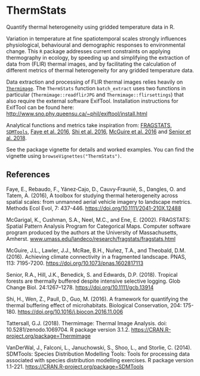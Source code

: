 # ThermStats

Quantify thermal heterogeneity using gridded temperature data in R. 

Variation in temperature at fine spatiotemporal scales strongly influences physiological, behavioural and demographic responses to environmental change. This `R` package addresses current constraints on applying thermography in ecology, by speeding up and simplifying the extraction of data from (FLIR) thermal images, and by facilitating the calculation of different metrics of thermal heterogeneity for any gridded temperature data. 

Data extraction and processing of FLIR thermal images relies heavily on [`Thermimage`](https://CRAN.R-project.org/package=Thermimage "Thermimage package on CRAN"). The `ThermStats` function `batch_extract` uses two functions in particular (`Thermimage::readflirJPG` and `Thermimage::flirsettings`) that also require the external software ExifTool. Installation instructions for ExifTool can be found here: http://www.sno.phy.queensu.ca/~phil/exiftool/install.html
   

Analytical functions and metrics take inspiration from: [FRAGSTATS](http://www.umass.edu/landeco/research/fragstats/documents/fragstats.help.4.2.pdf), [`SDMTools`](https://CRAN.R-project.org/package=SDMTools), [Faye et al. 2016](https://doi.org/10.1111/2041-210X.12488), [Shi et al. 2016](https://doi.org/10.1016/j.biocon.2016.11.006), [McGuire et al. 2016](https://doi.org/10.1073/pnas.1602817113) and [Senior et al. 2018](https://doi.org/10.1111/gcb.13914).

See the package vignette for details and worked examples. You can find the vignette using `browseVignettes("ThermStats")`.

## References

Faye, E., Rebaudo, F., Yánez‐Cajo, D., Cauvy‐Fraunié, S., Dangles, O. and Tatem, A. (2016), A toolbox for studying thermal heterogeneity across spatial scales: from unmanned aerial vehicle imagery to landscape metrics. Methods Ecol Evol, 7: 437-446. https://doi.org/10.1111/2041-210X.12488

McGarigal, K., Cushman, S.A., Neel, M.C., and Ene, E. (2002). FRAGSTATS: Spatial Pattern Analysis Program for Categorical Maps. Computer software program produced by the authors at the University of Massachusetts, Amherst. www.umass.edu/landeco/research/fragstats/fragstats.html

McGuire, J.L., Lawler, J.J., McRae, B.H., Nuñez, T.A., and Theobald, D.M. (2016). Achieving climate connectivity in a fragmented landscape. PNAS, 113: 7195-7200. https://doi.org/10.1073/pnas.1602817113

Senior, R.A., Hill, J.K., Benedick, S. and Edwards, D.P. (2018). Tropical forests are thermally buffered despite intensive selective logging. Glob Change Biol. 24:1267–1278. https://doi.org/10.1111/gcb.13914

Shi, H., Wen, Z., Paull, D., Guo, M. (2016). A framework for quantifying the thermal buffering effect of microhabitats. Biological Conservation, 204: 175-180. https://doi.org/10.1016/j.biocon.2016.11.006

Tattersall, G.J. (2018). Thermimage: Thermal Image Analysis. doi: 10.5281/zenodo.1069704. R package version 3.1.2. https://CRAN.R-project.org/package=Thermimage

VanDerWal, J., Falconi, L., Januchowski, S., Shoo, L., and Storlie, C. (2014). SDMTools: Species Distribution Modelling Tools: Tools for processing data associated with species distribution modelling exercises. R package version 1.1-221. https://CRAN.R-project.org/package=SDMTools
